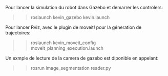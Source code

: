 
Pour lancer la simulation du robot dans Gazebo et demarrer les controlers:

>>roslaunch kevin_gazebo kevin.launch 


Pour lancer Rviz, avec le plugin de moveit! pour la géneration de trajectoires:

>>roslaunch kevin_moveit_config moveit_planning_execution.launch

Un exmple de lecture de la camera de gazebo est diponible en appelant:

>> rosrun image_segmentation reader.py